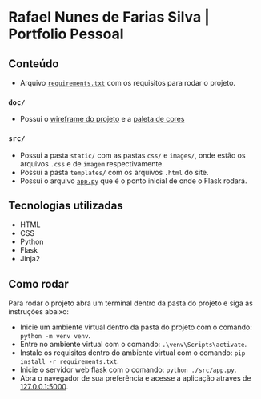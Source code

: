 # Rafael Nunes de Farias Silva | Portfolio Pessoal

## Conteúdo
* Arquivo <a href="https://github.com/Rafael-Nunes-Silva/Portfolio-Pessoal/blob/main/src/requirements.txt">`requirements.txt`</a> com os requisitos para rodar o projeto.

### `doc/`
* Possui o <a href="https://github.com/Rafael-Nunes-Silva/Portfolio-Pessoal/blob/main/doc/Wireframe.pdf">wireframe do projeto</a> e a <a href="https://github.com/Rafael-Nunes-Silva/Portfolio-Pessoal/blob/main/doc/Color%20Palette.PNG">paleta de cores</a>

### `src/`
* Possui a pasta `static/` com as pastas `css/` e `images/`, onde estão os arquivos `.css` e de `imagem` respectivamente.
* Possui a pasta `templates/` com os arquivos `.html` do site.
* Possui o arquivo <a href="https://github.com/Rafael-Nunes-Silva/Portfolio-Pessoal/blob/main/src/app.py">`app.py`</a> que é o ponto inicial de onde o Flask rodará.

## Tecnologias utilizadas
* HTML
* CSS
* Python
* Flask
* Jinja2

## Como rodar
Para rodar o projeto abra um terminal dentro da pasta do projeto e siga as instruções abaixo:
* Inicie um ambiente virtual dentro da pasta do projeto com o comando: `python -m venv venv`.
* Entre no ambiente virtual com o comando: `.\venv\Scripts\activate`.
* Instale os requisitos dentro do ambiente virtual com o comando: `pip install -r requirements.txt`.
* Inicie o servidor web flask com o comando: `python ./src/app.py`.
* Abra o navegador de sua preferência e acesse a aplicação atraves de <a href="127.0.0.1:5000">127.0.0.1:5000</a>.

